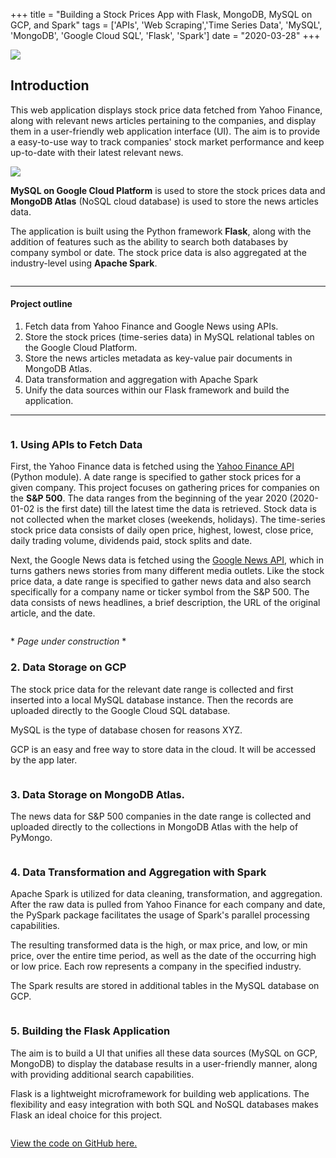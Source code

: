 +++
title = "Building a Stock Prices App with Flask, MongoDB, MySQL on GCP, and Spark"
tags = ['APIs', 'Web Scraping','Time Series Data', 'MySQL', 'MongoDB', 'Google Cloud SQL', 'Flask', 'Spark']
date = "2020-03-28"
+++

<!-- TODO: Update image by re-running the app with latest news!! -->
![](/images/app_homepage_final.png)


## Introduction

This web application displays stock price data fetched from Yahoo Finance, along with relevant news articles pertaining to the companies, and display them in a user-friendly web application interface (UI). The aim is to provide a easy-to-use way to track companies' stock market performance and keep up-to-date with their latest relevant news. 

![](/images/tools_stock.png)

**MySQL on Google Cloud Platform** is used to store the stock prices data and **MongoDB Atlas** (NoSQL cloud database) is used to store the news articles data. 

The application is built using the Python framework **Flask**, along with the addition of features such as the ability to search both databases by company symbol or date. The stock price data is also aggregated at the industry-level using **Apache Spark**.

![]()

---

#### Project outline
1. Fetch data from Yahoo Finance and Google News using APIs.
2. Store the stock prices (time-series data) in MySQL relational tables on the Google Cloud Platform. 
3. Store the news articles metadata as key-value pair documents in MongoDB Atlas.
4. Data transformation and aggregation with Apache Spark
5. Unify the data sources within our Flask framework and build the application.

---
![]()

 ### 1. Using APIs to Fetch Data

First, the Yahoo Finance data is fetched using the [Yahoo Finance API](https://pypi.org/project/yahoo-finance/) (Python module). A date range is specified to gather stock prices for a given company. This project focuses on gathering prices for companies on the **S&P 500**. The data ranges from the beginning of the year 2020 (2020-01-02 is the first date) till the latest time the data is retrieved. Stock data is not collected when the market closes (weekends, holidays). The time-series stock price data consists of daily open price, highest, lowest, close price, daily trading volume, dividends paid, stock splits and date. 

Next, the Google News data is fetched using the [Google News API](https://pypi.org/project/GoogleNews/), which in turns gathers news stories from many different media outlets. Like the stock price data, a date range is specified to gather news data and also search specifically for a company name or ticker symbol from the S&P 500. The data consists of news headlines, a brief description, the URL of the original article, and the date.


![]()

<!-- TODO: -->
\* *Page under construction* *

### 2. Data Storage on GCP 

The stock price data for the relevant date range is collected and first inserted into a local MySQL database instance. Then the records are uploaded directly to the Google Cloud SQL database. 

MySQL is the type of database chosen for reasons XYZ. 

GCP is an easy and free way to store data in the cloud. It will be accessed by the app later.

<!-- Check out my blog post on getting started with MySQL on GCP [here](link).  -->

<!-- INSERT SCREENSHOTS HERE  -->

![]()

### 3. Data Storage on MongoDB Atlas.

The news data for S&P 500 companies in the date range is collected and uploaded directly to the collections in MongoDB Atlas with the help of PyMongo. 

<!-- Check out my blog post on MongoDB NoSQL databases [here](link). -->

<!-- INSERT SCREENSHOTS HERE -->

![]()

### 4. Data Transformation and Aggregation with Spark

Apache Spark is utilized for data cleaning, transformation, and aggregation. After the raw data is pulled from Yahoo Finance for each company and date, the PySpark package facilitates the usage of Spark's parallel processing capabilities. 

<!-- Check out my blog post on Spark [here](link). -->

<!-- INSERT SCREENSHOT -->

The resulting transformed data is the high, or max price, and low, or min price, over the entire time period, as well as the date of the occurring high or low price. Each row represents a company in the specified industry.

The Spark results are stored in additional tables in the MySQL database on GCP.

![]()

### 5. Building the Flask Application

The aim is to build a UI that unifies all these data sources (MySQL on GCP, MongoDB) to display the database results in a user-friendly manner, along with providing additional search capabilities.

Flask is a lightweight microframework for building web applications. The flexibility and easy integration with both SQL and NoSQL databases makes Flask an ideal choice for this project.







![]()

<!-- Overall, the highlight of this project was accessing APIs to gather the data, storing data using different storage solutions, and integrating it all together in a meaningful way on an intuitive user interface. This way a user can research a company or industry of interest, and immediately view recent prices and news articles for that company, and its industry-aggregated data.
 -->


 
[View the code on GitHub here.](https://github.com/EricaXia/stock_app)
